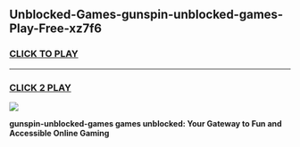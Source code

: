 
## Unblocked-Games-gunspin-unblocked-games-Play-Free-xz7f6
<h3>
<a href="https://premium76.site?title=gunspin-unblocked-games&ref=15A">CLICK TO PLAY</a></h3>
<hr>

<h3>
<a href="https://premium76.site?title=gunspin-unblocked-games&ref=15A">CLICK 2 PLAY</a>
  
</h3>

<a href="https://premium76.site?title=gunspin-unblocked-games&ref=15A"><img src="https://clearcache.store/games.png"></a>


**gunspin-unblocked-games games unblocked: Your Gateway to Fun and Accessible Online Gaming**
